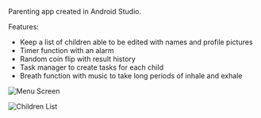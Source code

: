 Parenting app created in Android Studio.

Features:
- Keep a list of children able to be edited with names and profile pictures
- Timer function with an alarm
- Random coin flip with result history
- Task manager to create tasks for each child
- Breath function with music to take long periods of inhale and exhale

![Menu Screen](https://github.com/itsBryD/Parent-App/docs/parent_menu.jpg?raw=true)

![Children List](https://github.com/itsBryD/Parent-App/blob/[branch]/parent_children.jpg?raw=true)
